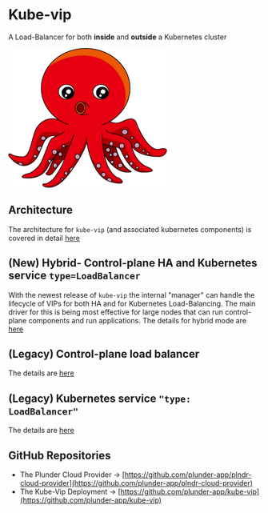 # Kube-vip

A Load-Balancer for both **inside** and **outside** a Kubernetes cluster

![kube-vip.png](kube-vip.png)

## Architecture

The architecture for `kube-vip` (and associated kubernetes components) is covered in detail [here](/architecture/)


## (New) Hybrid- Control-plane HA and Kubernetes service `type=LoadBalancer`

With the newest release of `kube-vip` the internal "manager" can handle the lifecycle of VIPs for both HA and for Kubernetes Load-Balancing. The main driver for this is being most effective for large nodes that can run control-plane components and run applications. The details for hybrid mode are [here](/hybrid/)

## (Legacy) Control-plane load balancer

The details are [here](/control-plane/)

## (Legacy) Kubernetes service `"type: LoadBalancer"`

The details are [here](/kubernetes/)

## GitHub Repositories

- The Plunder Cloud Provider -> [https://github.com/plunder-app/plndr-cloud-provider](https://github.com/plunder-app/plndr-cloud-provider)
- The Kube-Vip Deployment -> [https://github.com/plunder-app/kube-vip](https://github.com/plunder-app/kube-vip)
